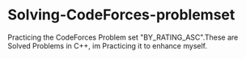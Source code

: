 # Solving-CodeForces-problemset
Practicing the CodeForces Problem set "BY_RATING_ASC".These are Solved Problems in C++, im Practicing it to enhance myself.

